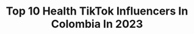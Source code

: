 ---
title: Top 10 Health TikTok Influencers In Colombia In 2023
description: >-
  Find top health TikTok influencers in Colombia in 2023. Most popular hashtags: #colombia #fyp #parati #healthy.
platform: TikTok
hits: 9
text_top: See the most popular TikTok profiles on inBeat.
text_bottom: inBeat has 9 TikTok influencers like this in Colombia for you to pitch.
profiles:
  - username: "j.p.med"
    fullname: >-
      J.P.MED
    bio: >-
      MEDICINA 🩺 Acá aprendemos TODOS ⬇️Todas las preguntas importan⬇️
    location: "Colombia"
    followers: 6075
    engagement: 1044
    commentsToLikes: 0.018327
    id: ckdnv2hu1o3bp0j23s9w7l4d8
    verified: false
    hashtags: "#healthy, #doctor, #health, #dr"
  - username: "practicalfoodofficial"
    fullname: >-
      Practicalfood
    bio: >-
      No hay tiempo pero amamos la comida deliciosa y práctica. We love practical food
    location: "Colombia"
    followers: 8041
    engagement: 680
    commentsToLikes: 0.018926
    id: ckbf7o9oaxnv60j234f8g8v0t
    verified: false
    hashtags: "#recipe, #omg, #healthy, #receta"
  - username: "alvinmarquezortega"
    fullname: >-
      Alvin Márquez Ortega
    bio: >-
      Instagram: @alvinmarquezortega
    location: "Colombia"
    followers: 543200
    engagement: 1174
    commentsToLikes: 0.023036
    id: ckbeye7eyitfu0j23n8uo3ex5
    verified: false
    hashtags: "#elrey, #colombia, #latinos, #parati"
  - username: "camilabarbosa_s"
    fullname: >-
      Camila
    bio: >-
      Colombiana 🇨🇴 Instagram: @camilabarbosa_s 💁🏼‍♀️
    location: "Colombia"
    followers: 19000
    engagement: 533
    commentsToLikes: 0.025204
    id: cka0t0v7ynxul0i78u9fydqkr
    verified: false
    hashtags: "#latam, #colombia, #fyp, #argentina"
  - username: "silvyaraujo"
    fullname: >-
      Silvyaraujo 
    bio: >-
      Follow me on Instagram: @silvyaraujo Youtube: Silvy Araujo
    location: "Colombia"
    followers: 401200
    engagement: 705
    commentsToLikes: 0.010457
    id: ckbfc08qe4ha80j239u6sgr6d
    verified: true
    hashtags: "#trending, #dance, #fyp, #parejas"
  - username: "theflowwolf"
    fullname: >-
      Sam
    bio: >-
      CEO of Breathing. 🌬️🙏💪 Get the Fix Your Posture Program here 👇
    location: "Colombia"
    followers: 16600
    engagement: 288
    commentsToLikes: 0.028121
    id: ckb996eput63h0j23tmvsm2he
    verified: false
    hashtags: "#taller, #stronger, #workout, #back"
  - username: "erikasepulveda_"
    fullname: >-
      Erika Sepulveda
    bio: >-
      Sígueme en Instagram 👉🏼@erikasepulveda_
    location: "Colombia"
    followers: 28300
    engagement: 472
    commentsToLikes: 0.016417
    id: ckbfcqcol5p870j23vc96hcmn
    verified: false
    hashtags: "#happy, #comedy, #tiktok, #fit"
  - username: "lividd1"
    fullname: >-
      LIVID
    bio: >-
      Diversión
    location: "Colombia"
    followers: 5119
    engagement: 1558
    commentsToLikes: 0.126488
    id: ckc1vaanmzdlm0j23wm2gk1f8
    verified: false
    hashtags: "#comida, #voiceeffects, #cover, #parati"
  - username: "yaigonzalezzz"
    fullname: >-
      Yai Gonzalez
    bio: >-
      Ig: @yaigonzalezzz🇨🇴
    location: "Colombia"
    followers: 4028
    engagement: 524
    commentsToLikes: 0.010152
    id: ckdhcesgow8db0j23z10g6l2l
    verified: false
    hashtags: "#fyp, #colombiana, #colombia, #barranquilla"
---